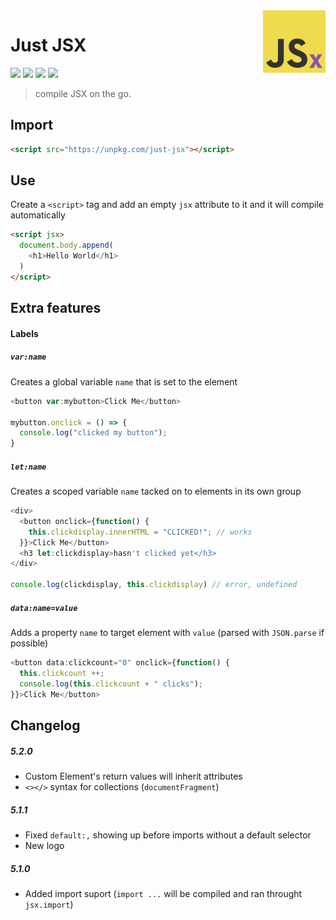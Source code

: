 <img src="jsx.png" width=100 align=right>

# Just JSX

![](https://img.shields.io/npm/dt/just-jsx?style=for-the-badge) ![](https://img.shields.io/github/issues/ephf/just-jsx?style=for-the-badge) ![](https://img.shields.io/npm/l/just-jsx?style=for-the-badge) ![](https://img.shields.io/npm/v/just-jsx?style=for-the-badge)

> compile JSX on the go.

## Import

```html
<script src="https://unpkg.com/just-jsx"></script>
```

## Use

Create a `<script>` tag and add an empty `jsx` attribute to it and it will compile automatically

```html
<script jsx>
  document.body.append(
    <h1>Hello World</h1>
  )
</script>
```

## Extra features

#### Labels

##### `var:name`

Creates a global variable `name` that is set to the element

```js
<button var:mybutton>Click Me</button>

mybutton.onclick = () => {
  console.log("clicked my button");
}
```

##### `let:name`

Creates a scoped variable `name` tacked on to elements in its own group

```js
<div>
  <button onclick={function() {
    this.clickdisplay.innerHTML = "CLICKED!"; // works
  }}>Click Me</button>
  <h3 let:clickdisplay>hasn't clicked yet</h3>
</div>

console.log(clickdisplay, this.clickdisplay) // error, undefined
```

##### `data:name=value`

Adds a property `name` to target element with `value` (parsed with `JSON.parse` if possible)

```js
<button data:clickcount="0" onclick={function() {
  this.clickcount ++;
  console.log(this.clickcount + " clicks");
}}>Click Me</button>
```

## Changelog

##### 5.2.0

- Custom Element's return values will inherit attributes
- `<></>` syntax for collections (`documentFragment`)

##### *5.1.1*

- Fixed `default:,` showing up before imports without a default selector
- New logo

##### 5.1.0

- Added import suport (`import ...` will be compiled and ran throught `jsx.import`)